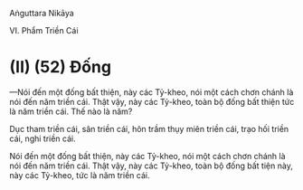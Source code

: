 Aṅguttara Nikāya

VI. Phẩm Triền Cái

# (II) (52) Ðống

—Nói đến một đống bất thiện, này các Tỷ-kheo, nói một cách chơn chánh là nói đến năm triền cái. Thật vậy, này các Tỷ-kheo, toàn bộ đống bất thiện tức là năm triền cái. Thế nào là năm?

Dục tham triền cái, sân triền cái, hôn trầm thụy miên triền cái, trạo hối triền cái, nghi triền cái.

Nói đến một đống bất thiện, này các Tỷ-kheo, nói một cách chơn chánh là nói đến năm triền cái. Thật vậy, này các Tỷ-kheo, toàn bộ đống bất tiện này, này các Tỷ-kheo, tức là năm triền cái.


